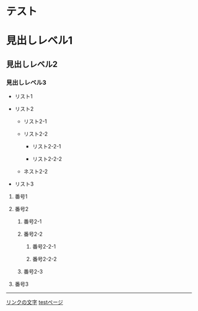 # テスト

# 見出しレベル1

## 見出しレベル2

### 見出しレベル3

- リスト1

- リスト2

   - リスト2-1

   - リスト2-2

       - リスト2-2-1

       - リスト2-2-2

   - ネスト2-2

- リスト3

1. 番号1

1. 番号2

    1. 番号2-1

    1. 番号2-2

       1. 番号2-2-1

       1. 番号2-2-2

    1. 番号2-3

1. 番号3

---

[リンクの文字](https://www.google.co.jp/)
[testページ](./test.html)

